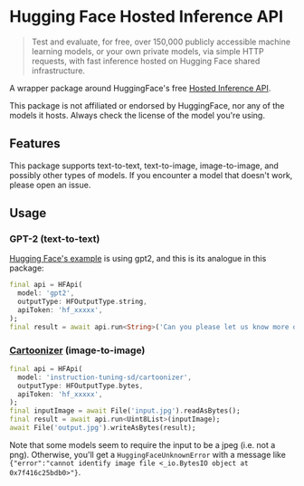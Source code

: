 # Hugging Face Hosted Inference API

> Test and evaluate, for free, over 150,000 publicly accessible machine learning models, or your own private models, via simple HTTP requests, with fast inference hosted on Hugging Face shared infrastructure.

A wrapper package around HuggingFace's free [Hosted Inference API](https://huggingface.co/docs/api-inference).

This package is not affiliated or endorsed by HuggingFace,
nor any of the models it hosts.
Always check the license of the model you're using.

## Features

This package supports text-to-text, text-to-image, image-to-image, and possibly other types of models.
If you encounter a model that doesn't work, please open an issue.

## Usage

### GPT-2 (text-to-text)

[Hugging Face's example](https://huggingface.co/docs/api-inference/quicktour#running-inference-with-api-requests)
is using gpt2, and this is its analogue in this package:

```dart
final api = HFApi(
  model: 'gpt2',
  outputType: HFOutputType.string,
  apiToken: 'hf_xxxxx',
);
final result = await api.run<String>('Can you please let us know more details about your ');
```

### [Cartoonizer](https://huggingface.co/instruction-tuning-sd/cartoonizer) (image-to-image)

```dart
final api = HFApi(
  model: 'instruction-tuning-sd/cartoonizer',
  outputType: HFOutputType.bytes,
  apiToken: 'hf_xxxxx',
);
final inputImage = await File('input.jpg').readAsBytes();
final result = await api.run<Uint8List>(inputImage);
await File('output.jpg').writeAsBytes(result);
```

Note that some models seem to require the input to be a jpeg (i.e. not a png).
Otherwise, you'll get a `HuggingFaceUnknownError` with a message like
`{"error":"cannot identify image file <_io.BytesIO object at 0x7f416c25bdb0>"}`.
